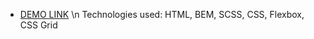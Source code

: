 - [DEMO LINK](https://spacehook.github.io/BOSE/) \n
Technologies used:  HTML, BEM, SCSS, CSS, Flexbox, CSS Grid
